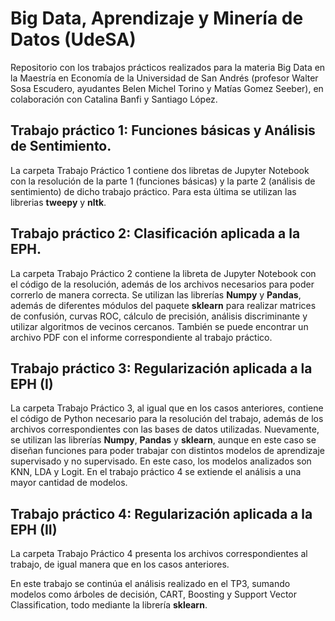 # Big Data, Aprendizaje y Minería de Datos (UdeSA)

Repositorio con los trabajos prácticos realizados para la materia Big Data en la Maestría en Economía de la Universidad de San Andrés (profesor Walter Sosa Escudero, ayudantes Belen Michel Torino y Matías Gomez Seeber), en colaboración con Catalina Banfi y Santiago López. 

## Trabajo práctico 1: Funciones básicas y Análisis de Sentimiento.

La carpeta Trabajo Práctico 1 contiene dos libretas de Jupyter Notebook con la resolución de la parte 1 (funciones básicas) y la parte 2 (análisis de sentimiento) de dicho trabajo práctico. Para esta última se utilizan las librerias **tweepy** y **nltk**. 

## Trabajo práctico 2: Clasificación aplicada a la EPH.

La carpeta Trabajo Práctico 2 contiene la libreta de Jupyter Notebook con el código de la resolución, además de los archivos necesarios para poder correrlo de manera correcta. 
Se utilizan las librerías **Numpy** y **Pandas**, además de diferentes módulos del paquete **sklearn** para realizar matrices de confusión, curvas ROC, cálculo de precisión, análisis discriminante y utilizar algoritmos de vecinos cercanos. También se puede encontrar un archivo PDF con el informe correspondiente al trabajo práctico.

## Trabajo práctico 3: Regularización aplicada a la EPH (I)

La carpeta Trabajo Práctico 3, al igual que en los casos anteriores, contiene el código de Python necesario para la resolución del trabajo, además de los archivos correspondientes con las bases de datos utilizadas. 
Nuevamente, se utilizan las librerías **Numpy**, **Pandas** y **sklearn**, aunque en este caso se diseñan funciones para poder trabajar con distintos modelos de aprendizaje supervisado y no supervisado. En este caso, los modelos analizados son KNN, LDA y Logit. En el trabajo práctico 4 se extiende el análisis a una mayor cantidad de modelos.

## Trabajo práctico 4: Regularización aplicada a la EPH (II)

La carpeta Trabajo Práctico 4 presenta los archivos correspondientes al trabajo, de igual manera que en los casos anteriores. 

En este trabajo se continúa el análisis realizado en el TP3, sumando modelos como árboles de decisión, CART, Boosting y Support Vector Classification, todo mediante la librería **sklearn**. 
